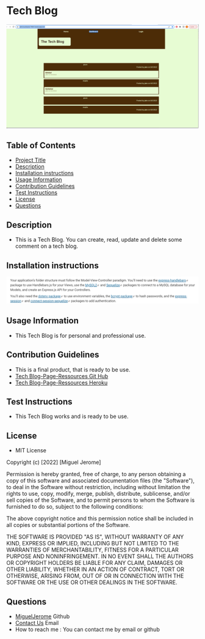 # Tech Blog
![Tech Blog](./images/Screenshot%202022-09-02%20024634.png) 
## Table of Contents
* [Project Title](#Project-Title)
* [Description](#Description)
* [Installation instructions](#Installation-instructions)
* [Usage Information](#Usage-Information)
* [Contribution Guidelines](#Contribution-Guidelines)
* [Test Instructions](#Test-Instructions)
* [License](#License)
* [Questions](#Questions)

## Description
* This is a Tech Blog. You can create, read, update and delete some comment on a tech blog. 

## Installation instructions
![NPM-Package](./images/npm-package.png) 


## Usage Information
* This Tech Blog is for personal and professional use.

## Contribution Guidelines
* This is a final product, that is ready to be use.
* [Tech Blog-Page-Ressources Git Hub](https://github.com/MiguelJerome/Tech-Blog)
* [Tech Blog-Page-Ressources Heroku](https://safe-brushlands-75061.herokuapp.com/)


## Test Instructions
* This Tech Blog works and is ready to be use.

## License
* MIT License

Copyright (c) [2022] [Miguel Jerome]

Permission is hereby granted, free of charge, to any person obtaining a copy
of this software and associated documentation files (the "Software"), to deal
in the Software without restriction, including without limitation the rights
to use, copy, modify, merge, publish, distribute, sublicense, and/or sell
copies of the Software, and to permit persons to whom the Software is
furnished to do so, subject to the following conditions:

The above copyright notice and this permission notice shall be included in all
copies or substantial portions of the Software.

THE SOFTWARE IS PROVIDED "AS IS", WITHOUT WARRANTY OF ANY KIND, EXPRESS OR
IMPLIED, INCLUDING BUT NOT LIMITED TO THE WARRANTIES OF MERCHANTABILITY,
FITNESS FOR A PARTICULAR PURPOSE AND NONINFRINGEMENT. IN NO EVENT SHALL THE
AUTHORS OR COPYRIGHT HOLDERS BE LIABLE FOR ANY CLAIM, DAMAGES OR OTHER
LIABILITY, WHETHER IN AN ACTION OF CONTRACT, TORT OR OTHERWISE, ARISING FROM,
OUT OF OR IN CONNECTION WITH THE SOFTWARE OR THE USE OR OTHER DEALINGS IN THE
SOFTWARE.

## Questions
* [MiguelJerome](https://github.com/MiguelJerome/) Github
* [Contact Us](mailto:2001326@collegelacite.ca) Email
* How to reach me : You can contact me by email or github